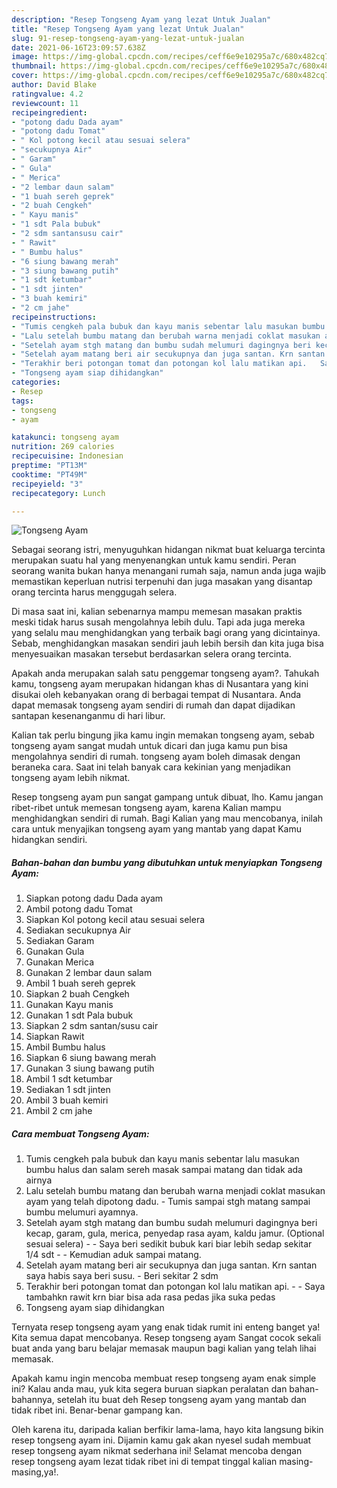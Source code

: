 ```yaml
---
description: "Resep Tongseng Ayam yang lezat Untuk Jualan"
title: "Resep Tongseng Ayam yang lezat Untuk Jualan"
slug: 91-resep-tongseng-ayam-yang-lezat-untuk-jualan
date: 2021-06-16T23:09:57.638Z
image: https://img-global.cpcdn.com/recipes/ceff6e9e10295a7c/680x482cq70/tongseng-ayam-foto-resep-utama.jpg
thumbnail: https://img-global.cpcdn.com/recipes/ceff6e9e10295a7c/680x482cq70/tongseng-ayam-foto-resep-utama.jpg
cover: https://img-global.cpcdn.com/recipes/ceff6e9e10295a7c/680x482cq70/tongseng-ayam-foto-resep-utama.jpg
author: David Blake
ratingvalue: 4.2
reviewcount: 11
recipeingredient:
- "potong dadu Dada ayam"
- "potong dadu Tomat"
- " Kol potong kecil atau sesuai selera"
- "secukupnya Air"
- " Garam"
- " Gula"
- " Merica"
- "2 lembar daun salam"
- "1 buah sereh geprek"
- "2 buah Cengkeh"
- " Kayu manis"
- "1 sdt Pala bubuk"
- "2 sdm santansusu cair"
- " Rawit"
- " Bumbu halus"
- "6 siung bawang merah"
- "3 siung bawang putih"
- "1 sdt ketumbar"
- "1 sdt jinten"
- "3 buah kemiri"
- "2 cm jahe"
recipeinstructions:
- "Tumis cengkeh pala bubuk dan kayu manis sebentar lalu masukan bumbu halus dan salam sereh masak sampai matang dan tidak ada airnya"
- "Lalu setelah bumbu matang dan berubah warna menjadi coklat masukan ayam yang telah dipotong dadu.  Tumis sampai stgh matang sampai bumbu melumuri ayamnya."
- "Setelah ayam stgh matang dan bumbu sudah melumuri dagingnya beri kecap, garam, gula, merica, penyedap rasa ayam, kaldu jamur. (Optional sesuai selera)   Saya beri sedikit bubuk kari biar lebih sedap sekitar 1/4 sdt  Kemudian aduk sampai matang."
- "Setelah ayam matang beri air secukupnya dan juga santan. Krn santan saya habis saya beri susu.  Beri sekitar 2 sdm"
- "Terakhir beri potongan tomat dan potongan kol lalu matikan api.   Saya tambahkn rawit krn biar bisa ada rasa pedas jika suka pedas"
- "Tongseng ayam siap dihidangkan"
categories:
- Resep
tags:
- tongseng
- ayam

katakunci: tongseng ayam 
nutrition: 269 calories
recipecuisine: Indonesian
preptime: "PT13M"
cooktime: "PT49M"
recipeyield: "3"
recipecategory: Lunch

---
```



![Tongseng Ayam](https://img-global.cpcdn.com/recipes/ceff6e9e10295a7c/680x482cq70/tongseng-ayam-foto-resep-utama.jpg)

Sebagai seorang istri, menyuguhkan hidangan nikmat buat keluarga tercinta merupakan suatu hal yang menyenangkan untuk kamu sendiri. Peran seorang  wanita bukan hanya menangani rumah saja, namun anda juga wajib memastikan keperluan nutrisi terpenuhi dan juga masakan yang disantap orang tercinta harus menggugah selera.

Di masa  saat ini, kalian sebenarnya mampu memesan masakan praktis meski tidak harus susah mengolahnya lebih dulu. Tapi ada juga mereka yang selalu mau menghidangkan yang terbaik bagi orang yang dicintainya. Sebab, menghidangkan masakan sendiri jauh lebih bersih dan kita juga bisa menyesuaikan masakan tersebut berdasarkan selera orang tercinta. 



Apakah anda merupakan salah satu penggemar tongseng ayam?. Tahukah kamu, tongseng ayam merupakan hidangan khas di Nusantara yang kini disukai oleh kebanyakan orang di berbagai tempat di Nusantara. Anda dapat memasak tongseng ayam sendiri di rumah dan dapat dijadikan santapan kesenanganmu di hari libur.

Kalian tak perlu bingung jika kamu ingin memakan tongseng ayam, sebab tongseng ayam sangat mudah untuk dicari dan juga kamu pun bisa mengolahnya sendiri di rumah. tongseng ayam boleh dimasak dengan beraneka cara. Saat ini telah banyak cara kekinian yang menjadikan tongseng ayam lebih nikmat.

Resep tongseng ayam pun sangat gampang untuk dibuat, lho. Kamu jangan ribet-ribet untuk memesan tongseng ayam, karena Kalian mampu menghidangkan sendiri di rumah. Bagi Kalian yang mau mencobanya, inilah cara untuk menyajikan tongseng ayam yang mantab yang dapat Kamu hidangkan sendiri.

<!--inarticleads1-->

##### Bahan-bahan dan bumbu yang dibutuhkan untuk menyiapkan Tongseng Ayam:

1. Siapkan potong dadu Dada ayam
1. Ambil potong dadu Tomat
1. Siapkan  Kol potong kecil atau sesuai selera
1. Sediakan secukupnya Air
1. Sediakan  Garam
1. Gunakan  Gula
1. Gunakan  Merica
1. Gunakan 2 lembar daun salam
1. Ambil 1 buah sereh geprek
1. Siapkan 2 buah Cengkeh
1. Gunakan  Kayu manis
1. Gunakan 1 sdt Pala bubuk
1. Siapkan 2 sdm santan/susu cair
1. Siapkan  Rawit
1. Ambil  Bumbu halus
1. Siapkan 6 siung bawang merah
1. Gunakan 3 siung bawang putih
1. Ambil 1 sdt ketumbar
1. Sediakan 1 sdt jinten
1. Ambil 3 buah kemiri
1. Ambil 2 cm jahe




<!--inarticleads2-->

##### Cara membuat Tongseng Ayam:

1. Tumis cengkeh pala bubuk dan kayu manis sebentar lalu masukan bumbu halus dan salam sereh masak sampai matang dan tidak ada airnya
1. Lalu setelah bumbu matang dan berubah warna menjadi coklat masukan ayam yang telah dipotong dadu.  - Tumis sampai stgh matang sampai bumbu melumuri ayamnya.
1. Setelah ayam stgh matang dan bumbu sudah melumuri dagingnya beri kecap, garam, gula, merica, penyedap rasa ayam, kaldu jamur. (Optional sesuai selera)  -  - Saya beri sedikit bubuk kari biar lebih sedap sekitar 1/4 sdt -  - Kemudian aduk sampai matang.
1. Setelah ayam matang beri air secukupnya dan juga santan. Krn santan saya habis saya beri susu.  - Beri sekitar 2 sdm
1. Terakhir beri potongan tomat dan potongan kol lalu matikan api.  -  - Saya tambahkn rawit krn biar bisa ada rasa pedas jika suka pedas
1. Tongseng ayam siap dihidangkan




Ternyata resep tongseng ayam yang enak tidak rumit ini enteng banget ya! Kita semua dapat mencobanya. Resep tongseng ayam Sangat cocok sekali buat anda yang baru belajar memasak maupun bagi kalian yang telah lihai memasak.

Apakah kamu ingin mencoba membuat resep tongseng ayam enak simple ini? Kalau anda mau, yuk kita segera buruan siapkan peralatan dan bahan-bahannya, setelah itu buat deh Resep tongseng ayam yang mantab dan tidak ribet ini. Benar-benar gampang kan. 

Oleh karena itu, daripada kalian berfikir lama-lama, hayo kita langsung bikin resep tongseng ayam ini. Dijamin kamu gak akan nyesel sudah membuat resep tongseng ayam nikmat sederhana ini! Selamat mencoba dengan resep tongseng ayam lezat tidak ribet ini di tempat tinggal kalian masing-masing,ya!.

